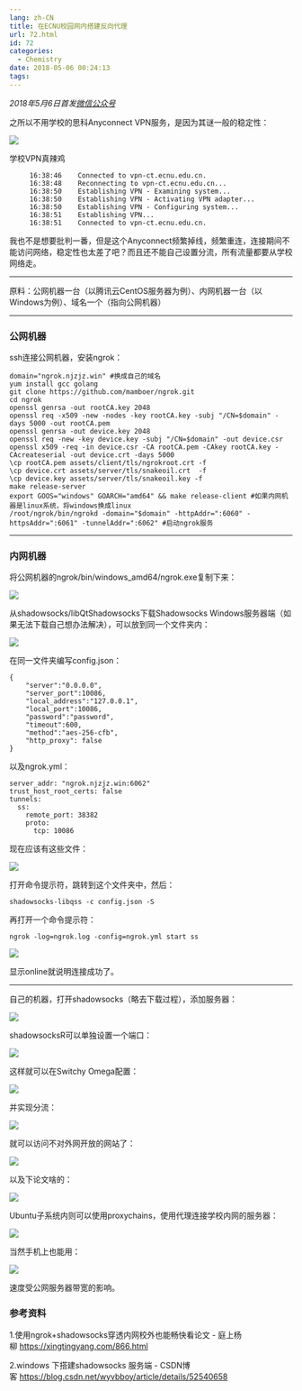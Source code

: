 ```yaml
---
lang: zh-CN
title: 在ECNU校园网内搭建反向代理
url: 72.html
id: 72
categories:
  - Chemistry
date: 2018-05-06 00:24:13
tags:
---
```


_2018年5月6日首发[微信公众号](https://mp.weixin.qq.com/s?__biz=MzIyMjA1MDA4MQ==&mid=2455134461&idx=1&sn=9053193f53bd55bc33be3b38283acbb6&chksm=ff91a2b3c8e62ba56be0b3a163311036550a23dbf076266255331c95e54c4e511a426874b486#rd)_

之所以不用学校的思科Anyconnect VPN服务，是因为其谜一般的稳定性：
<!--more-->

![](https://drive.google.com/uc?id=1Y1eDE0hHw-od1lqUMvhoYUuzFl7D9KWF)

学校VPN真辣鸡

         16:38:46    Connected to vpn-ct.ecnu.edu.cn.
         16:38:48    Reconnecting to vpn-ct.ecnu.edu.cn...
         16:38:50    Establishing VPN - Examining system...
         16:38:50    Establishing VPN - Activating VPN adapter...
         16:38:50    Establishing VPN - Configuring system...
         16:38:51    Establishing VPN...
         16:38:51    Connected to vpn-ct.ecnu.edu.cn.

我也不是想要批判一番，但是这个Anyconnect频繁掉线，频繁重连，连接期间不能访问网络，稳定性也太差了吧？而且还不能自己设置分流，所有流量都要从学校网络走。

* * *

原料：公网机器一台（以腾讯云CentOS服务器为例）、内网机器一台（以Windows为例）、域名一个（指向公网机器）

* * *

### 公网机器

ssh连接公网机器，安装ngrok：

    domain="ngrok.njzjz.win" #换成自己的域名
    yum install gcc golang
    git clone https://github.com/mamboer/ngrok.git
    cd ngrok
    openssl genrsa -out rootCA.key 2048
    openssl req -x509 -new -nodes -key rootCA.key -subj "/CN=$domain" -days 5000 -out rootCA.pem
    openssl genrsa -out device.key 2048
    openssl req -new -key device.key -subj "/CN=$domain" -out device.csr
    openssl x509 -req -in device.csr -CA rootCA.pem -CAkey rootCA.key -CAcreateserial -out device.crt -days 5000
    \cp rootCA.pem assets/client/tls/ngrokroot.crt -f
    \cp device.crt assets/server/tls/snakeoil.crt  -f
    \cp device.key assets/server/tls/snakeoil.key -f
    make release-server
    export GOOS="windows" GOARCH="amd64" && make release-client #如果内网机器是linux系统，将windows换成linux
    /root/ngrok/bin/ngrokd -domain="$domain" -httpAddr=":6060" -httpsAddr=":6061" -tunnelAddr=":6062" #启动ngrok服务

* * *

### 内网机器

将公网机器的ngrok/bin/windows_amd64/ngrok.exe复制下来：

![](https://drive.google.com/uc?id=1f4etJIMtnBsMlM9SKDfXi8VatR11j144)

从shadowsocks/libQtShadowsocks下载Shadowsocks Windows服务器端（如果无法下载自己想办法解决），可以放到同一个文件夹内：

![](https://drive.google.com/uc?id=1znJQldziPHgYAvs9_4Or1roQfVgf52Ar)

在同一文件夹编写config.json：

    {
        "server":"0.0.0.0",
        "server_port":10086,
        "local_address":"127.0.0.1",
        "local_port":10086,
        "password":"password",
        "timeout":600,
        "method":"aes-256-cfb",
        "http_proxy": false
    }

以及ngrok.yml：

    server_addr: "ngrok.njzjz.win:6062"
    trust_host_root_certs: false
    tunnels:
      ss:
        remote_port: 38382
        proto:
          tcp: 10086

现在应该有这些文件：

![](https://drive.google.com/uc?id=1ZpoumqLO9EivYYJtYejCWneIcS4Byi6k)

打开命令提示符，跳转到这个文件夹中，然后：

    shadowsocks-libqss -c config.json -S

再打开一个命令提示符：

    ngrok -log=ngrok.log -config=ngrok.yml start ss

![](https://drive.google.com/uc?id=1isg-5qZ0s7I_1a5I_fCR-QLE_i6v0dd4)

显示online就说明连接成功了。

* * *

自己的机器，打开shadowsocks（略去下载过程），添加服务器：

![](https://drive.google.com/uc?id=1eRgc0WQt0lG7DhCrsLi3WTwI2rPTc_4n)

shadowsocksR可以单独设置一个端口：

![](https://drive.google.com/uc?id=139-8vYOPQpR89EMFSdXLJpty9qlB1W6O)

这样就可以在Switchy Omega配置：

![](https://drive.google.com/uc?id=11RdfB9yQayFcuWCTesO3H-FPzsvLBbcM)

并实现分流：

![](https://drive.google.com/uc?id=1NAALaWxrdhmz5_yV0gOuOtokc5StqClu)

就可以访问不对外网开放的网站了：

![](https://drive.google.com/uc?id=1LF_TLzVpxz1oTYyEXWGYf0f2f2LrsXWk)

以及下论文啥的：

![](https://drive.google.com/uc?id=14hAA2hrKSipvdRm-12zSdSURevNebHj3)

Ubuntu子系统内则可以使用proxychains，使用代理连接学校内网的服务器：

![](https://drive.google.com/uc?id=1e31WNfe9gA_B29fNH4wBQw5GXd-izDmg)

当然手机上也能用：

![](https://drive.google.com/uc?id=1-Pv_CgFr5r6-pZgyl4BmyFdAe7hOnF9C)

速度受公网服务器带宽的影响。

### 参考资料

1.使用ngrok+shadowsocks穿透内网校外也能畅快看论文 - 庭上杨柳 https://xingtingyang.com/866.html

2.windows 下搭建shadowsocks 服务端 - CSDN博客 https://blog.csdn.net/wyvbboy/article/details/52540658
